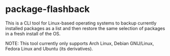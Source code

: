 # package-flashback
This is a CLI tool for Linux-based operating systems to backup currently installed packages as a list and then restore the same selection of packages in a fresh install of the OS.

NOTE: This tool currently only supports Arch Linux, Debian GNU/Linux, Fedora Linux and Ubuntu (its derivatives).
